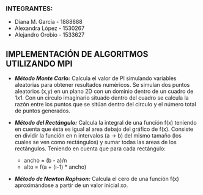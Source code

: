 ### INTEGRANTES: 

- Diana M. García - 1888888
- Alexandra López - 1530267
- Alejandro Orobio - 1533627

## IMPLEMENTACIÓN DE ALGORITMOS UTILIZANDO MPI

- **_Método Monte Carlo:_** Calcula el valor de PI simulando variables aleatorias para obtener resultados numéricos. Se simulan dos puntos aleatorios (x,y) en un plano 2D con un dominio dentro de un cuadro de 1x1. Con un circulo imaginario situado dentro del cuadro se calcula la razón entre los puntos que se sitúan dentro del circulo y el número total de puntos generados.

- **_Método del Rectángulo:_** Calcula la integral de una función f(x) teniendo en cuenta que ésta es igual al area debajo del gráfico de f(x). Consiste en dividir la función en n intervalos (a -> b) del mismo tamaño (los cuales se ven como rectángulos) y sumar todas las areas de los rectángulos. Teniendo en cuenta que para cada rectángulo:

	- ancho = (b - a)/n
	- alto = f(a + (i-1) * ancho)

- **_Método de Newton Raphson:_** Calcula el cero de una función f(x) aproximándose a partir de un valor inicial _xo_.

